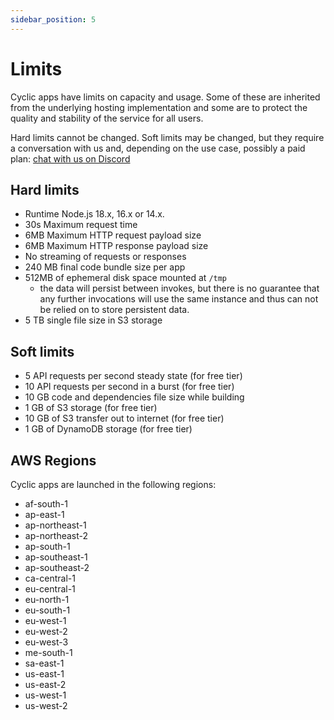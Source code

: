 ```yaml
---
sidebar_position: 5
---
```


# Limits

Cyclic apps have limits on capacity and usage. Some of these are inherited from the underlying hosting implementation and some are to protect the quality and stability of the service for all users.

Hard limits cannot be changed. Soft limits may be changed, but they require a conversation with us and, depending on the use case, possibly a paid plan: [chat with us on Discord](https://discord.cyclic.sh/support)

## Hard limits

- Runtime Node.js 18.x, 16.x or 14.x.
- 30s Maximum request time
- 6MB Maximum HTTP request payload size
- 6MB Maximum HTTP response payload size
- No streaming of requests or responses
- 240 MB final code bundle size per app
- 512MB of ephemeral disk space mounted at `/tmp`
  - the data will persist between invokes, but there is no guarantee that any further invocations will use the same instance and thus can not be relied on to store persistent data.
- 5 TB single file size in S3 storage

## Soft limits

- 5 API requests per second steady state (for free tier)
- 10 API requests per second in a burst (for free tier)
- 10 GB code and dependencies file size while building
- 1 GB of S3 storage (for free tier)
- 10 GB of S3 transfer out to internet (for free tier)
- 1 GB of DynamoDB storage (for free tier)

## AWS Regions

Cyclic apps are launched in the following regions:

- af-south-1
- ap-east-1
- ap-northeast-1
- ap-northeast-2
- ap-south-1
- ap-southeast-1
- ap-southeast-2
- ca-central-1
- eu-central-1
- eu-north-1
- eu-south-1
- eu-west-1
- eu-west-2
- eu-west-3
- me-south-1
- sa-east-1
- us-east-1
- us-east-2
- us-west-1
- us-west-2
